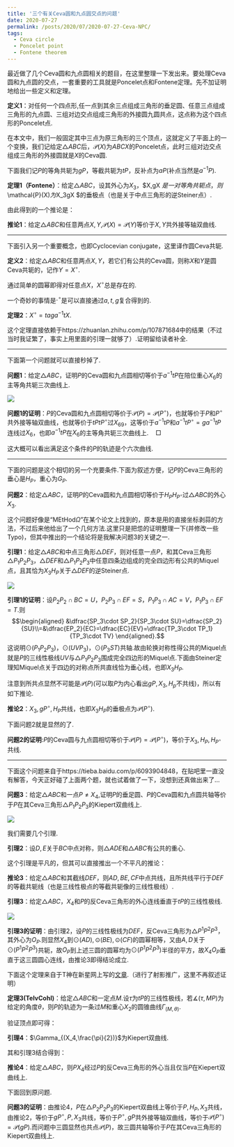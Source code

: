 ```yaml
---
title: '三个有关Ceva圆和九点圆交点的问题'
date: 2020-07-27
permalink: /posts/2020/07/2020-07-27-Ceva-NPC/
tags:
  - Ceva circle
  - Poncelet point
  - Fontene theorem
---
```


最近做了几个Ceva圆和九点圆相关的题目，在这里整理一下发出来。要处理Ceva圆和九点圆的交点，一套重要的工具就是Poncelet点和Fontene定理。先不加证明地给出一些定义和定理。

**定义1**：对任何一个四点形,任一点到其余三点组成三角形的垂足圆、任意三点组成三角形的九点圆、三组对边交点组成三角形的外接圆九圆共点，这点称为这个四点形的Poncelet点.

在本文中，我们一般固定其中三点为原三角形的三个顶点，这就定义了平面上的一个变换，我们记给定$\triangle ABC$后，$\mathcal{P}(X)$为$ABCX$的Poncelet点，此时三组对边交点组成三角形的外接圆就是$X$的Ceva圆.

下面我们记$P$的等角共轭为$gP$，等截共轭为$tP$，反补点为$aP$(补点当然是$a^{-1}P$).

**定理1（Fontene）**：给定$\triangle ABC$，设其外心为$X_3$，$X,gX $是一对等角共轭点，则$\mathcal{P}(X)$为$X_3gX $的垂极点（也是关于中点三角形的逆Steiner点）.

由此得到的一个推论是：

**推论1**：给定$\triangle ABC$和任意两点$X,Y$,$\mathcal{P}(X)=\mathcal{P}(Y)$等价于$X,Y$共外接等轴双曲线.
****
下面引入另一个重要概念，也即Cyclocevian conjugate，这里译作圆Ceva共轭.

**定义2**：给定$\triangle ABC$和任意两点$X,Y$，若它们有公共的Ceva圆，则称$X$和$Y$是圆Ceva共轭的，记作$Y=X^\circ$.

通过简单的圆幂即得对任意点$X$，$X^\circ$总是存在的.

一个奇妙的事情是$\cdot^\circ$是可以直接通过$a,t,g$复合得到的.

**定理2**：$X^\circ=taga^{-1}tX$.

这个定理直接依赖于https://zhuanlan.zhihu.com/p/107871684中的结果（不过当时我证繁了，事实上用里面的引理一就够了）.证明留给读者补全.
****
下面第一个问题就可以直接秒掉了.

**问题1**：给定$\triangle ABC$，证明$P$的Ceva圆和九点圆相切等价于$a^{-1}tP$在陪位重心$X_6$的主等角共轭三次曲线上.

<img src="https://llddeddym.github.io/images/2020-07-27(1).png"/>

**问题1的证明**：$P$的Ceva圆和九点圆相切等价于$\mathcal{P}(P)=\mathcal{P}(P^\circ)$，也就等价于$P$和$P^\circ$共外接等轴双曲线，也就等价于$tPtP^\circ$过$X_{69}$，这等价于$a^{-1}tP$和$a^{-1}tP^\circ=ga^{-1}tP$连线过$X_6$，也即$a^{-1}tP$在$X_6$的主等角共轭三次曲线上.$\quad\Box$

这大概可以看出满足这个条件的$P$的轨迹是个六次曲线.
****
下面的问题是这个相切的另一个充要条件.下面为叙述方便，记$P$的Ceva三角形的垂心是$H_P$，重心为$G_P$.

**问题2**：给定$\triangle ABC$，证明$P$的Ceva圆和九点圆相切等价于$H_PH_{P^\circ}$过$\triangle ABC$的外心$X_3$.

这个问题好像是“MEtHod$\Omega$”在某个论文上找到的，原本是用的直接坐标剥蒜的方法，不过后来他给出了一个几何方法.这里只是把怹的证明整理一下(并修改一些Typo)，但其中推出的一个结论将是我解决问题3的关键之一.

**引理1**：给定$\triangle ABC$和中点三角形$\triangle DEF$，则对任意一点$P$，和其Ceva三角形$\triangle P_1P_2P_3$，$\triangle DEF$和$\triangle P_1P_2P_3$中任意四条边组成的完全四边形有公共的Miquel点，且其恰为$X_3H_{P}$关于$\triangle DEF$的逆Steiner点.

<img src="https://llddeddym.github.io/images/2020-07-27(2).png"/>

**引理1的证明**：设$P_2P_2\cap BC=U$，$P_2P_3\cap EF=S$，$P_1P_3\cap AC=V$，$P_1P_3\cap EF=T$.则
$$\begin{aligned}
&\dfrac{SP_3\cdot SP_2}{SP_3\cdot SU}=\dfrac{SP_2}{SU}\\=&\dfrac{EP_2}{EC}=\dfrac{EC}{EV}=\dfrac{TP_3\cdot TP_1}{TP_3\cdot TV}
\end{aligned}.$$
这说明$\odot(P_1P_2P_3)$，$\odot(UVP_3)$，$\odot(P_3ST)$共轴.故由轮换对称性得公共的Miquel点就是$P$的三线性极线$UV$与$\triangle P_1P_2P_3$围成完全四边形的Miquel点.下面由Steiner定理知Miquel点关于四边的对称点所共直线恰为垂心线，也即$X_3H_P$.

注意到所共点显然不可能是$\mathcal{P}(P)$(可以取$P$为内心看出$gP,X_3,H_p$不共线)，所以有如下推论.

**推论2**：$X_3,gP^\circ,H_P$共线，也即$X_3H_P$的垂极点为$\mathcal{P}(P^\circ)$.

下面问题2就是显然的了.

**问题2的证明**:$P$的Ceva圆与九点圆相切等价于$\mathcal{P}(P)=\mathcal{P}(P^\circ)$，等价于$X_3,H_P,H_{P^\circ}$共线.
****
下面这个问题来自于https://tieba.baidu.com/p/6093904848，在贴吧里一直没有解答，今天正好碰了上面两个题，就也试着做了一下，没想到还真做出来了...

**问题3**：给定$\triangle ABC$和一点$P\neq X_4$,证明$P$的垂足圆、$P$的Ceva圆和九点圆共轴等价于$P$在其Ceva三角形$\triangle P_1P_2P_3$的Kiepert双曲线上.

<img src="https://llddeddym.github.io/images/2020-07-27(3).png"/>

我们需要几个引理.

**引理2**：设$D,E$关于$BC$中点对称，则$\triangle ADE$和$\triangle ABC$有公共的重心.

这个引理是平凡的，但其可以直接推出一个不平凡的推论：

**推论3**：给定$\triangle ABC$和其截线$DEF$，则$AD,BE,CF$中点共线，且所共线平行于$DEF$的等截共轭线（也是三线性极点的等截共轭像的三线性极线）.

**引理3**：给定$\triangle ABC$，$X_4$和$P$的反Ceva三角形的外心连线垂直于$tP$的三线性极线.

<img src="https://llddeddym.github.io/images/2020-07-27(4).png"/>

**引理3的证明**：由引理2，设$P$的三线性极线为$DEF$，反Ceva三角形为$\triangle P^1P^2P^3$，其外心为$O_P$.则显然$X_{4}$到$\odot(AD),\odot(BE),\odot(CF)$的圆幂相等，又由$A,D$关于$\odot(P^1P^2P^3)$共轭，故$O_P$到上述三圆的圆幂均为$\odot(P^1P^2P^3)$半径的平方，故$X_4O_P$垂直于这三圆圆心连线，由推论3即得结论成立.

下面这个定理来自于T神在新星网上写的[文章](http://www.nsmath.cn/filedownload/58631).（进行了射影推广，这里不再叙述证明）

**定理3(TelvCohl)**：给定$\triangle ABC$和一定点$M$.设$\tau$为$tP$的三线性极线，若$\measuredangle(\tau,MP)$为给定的角度$\theta$，则$P$的轨迹为一条过$M$和重心$X_2$的圆锥曲线$\Gamma_{(M,\theta)}$.

验证顶点即可得：

**引理4**：$\Gamma_{(X_4,\frac{\pi}{2})}$为Kiepert双曲线.

其和引理3结合得到：

**推论4**：给定$\triangle ABC$，则$PX_4$经过$P$的反Ceva三角形的外心当且仅当$P$在Kiepert双曲线上.

下面回到原问题.

**问题3的证明**：由推论4，$P$在$\triangle P_2P_2P_3$的Kiepert双曲线上等价于$P,H_P,X_3$共线，由推论2，等价于$gP^\circ,P,X_3$共线，等价于$P^\circ,gP$共外接等轴双曲线，等价于$\mathcal{P}(P^\circ)=\mathcal{P}(gP)$.而问题中三圆显然也共点$\mathcal{P}(P)$，故三圆共轴等价于$P$在其Ceva三角形的Kiepert双曲线上.